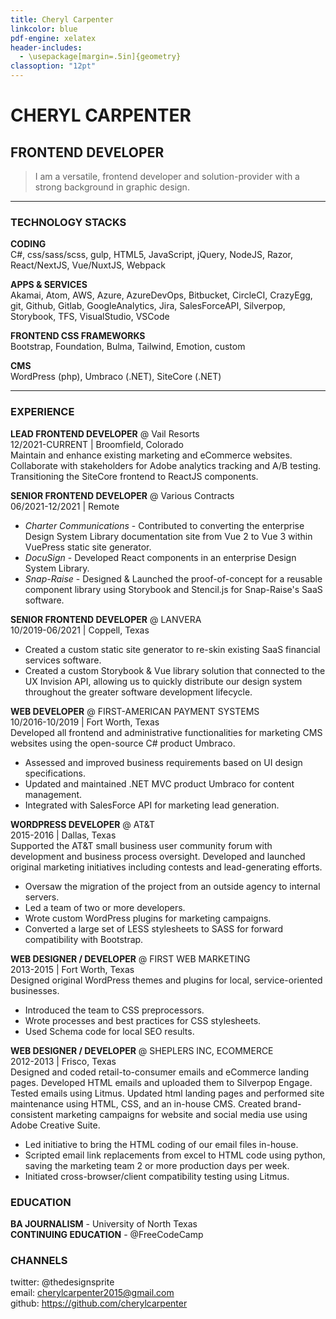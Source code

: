 ```yaml
---
title: Cheryl Carpenter
linkcolor: blue
pdf-engine: xelatex
header-includes:
  - \usepackage[margin=.5in]{geometry}
classoption: "12pt"
---
```


# CHERYL CARPENTER

## FRONTEND DEVELOPER

> I am a versatile, frontend developer and solution-provider with a strong background in graphic design.

---

### TECHNOLOGY STACKS

**CODING**  
C#, css/sass/scss, gulp, HTML5, JavaScript, jQuery, NodeJS, Razor, React/NextJS, Vue/NuxtJS, Webpack

**APPS & SERVICES**  
Akamai, Atom, AWS, Azure, AzureDevOps, Bitbucket, CircleCI, CrazyEgg, git, Github, Gitlab, GoogleAnalytics, Jira, SalesForceAPI, Silverpop, Storybook, TFS, VisualStudio, VSCode

**FRONTEND CSS FRAMEWORKS**  
Bootstrap, Foundation, Bulma, Tailwind, Emotion, custom

**CMS**  
WordPress (php), Umbraco (.NET), SiteCore (.NET)

---

### EXPERIENCE

**LEAD FRONTEND DEVELOPER** @ Vail Resorts  
12/2021-CURRENT | Broomfield, Colorado  
Maintain and enhance existing marketing and eCommerce websites. Collaborate with stakeholders for Adobe analytics tracking and A/B testing. Transitioning the SiteCore frontend to ReactJS components.

**SENIOR FRONTEND DEVELOPER** @ Various Contracts  
06/2021-12/2021 | Remote

- _Charter Communications_ - Contributed to converting the enterprise Design System Library documentation site from Vue 2 to Vue 3 within VuePress static site generator.
- _DocuSign_ - Developed React components in an enterprise Design System Library.
- _Snap-Raise_ - Designed & Launched the proof-of-concept for a reusable component library using Storybook and Stencil.js for Snap-Raise's SaaS software.

**SENIOR FRONTEND DEVELOPER** @ LANVERA  
10/2019-06/2021 | Coppell, Texas

- Created a custom static site generator to re-skin existing SaaS financial services software.
- Created a custom Storybook & Vue library solution that connected to the UX Invision API, allowing us to quickly distribute our design system throughout the greater software development lifecycle.

**WEB DEVELOPER** @ FIRST-AMERICAN PAYMENT SYSTEMS  
10/2016\-10/2019 | Fort Worth, Texas  
Developed all frontend and administrative functionalities for marketing CMS websites using the open-source C# product Umbraco.

- Assessed and improved business requirements based on UI design specifications.
- Updated and maintained .NET MVC product Umbraco for content management.
- Integrated with SalesForce API for marketing lead generation.

**WORDPRESS DEVELOPER** @ AT&T  
2015-2016 | Dallas, Texas  
Supported the AT&T small business user community forum with development and business process oversight. Developed and launched original marketing initiatives including contests and lead-generating efforts.

- Oversaw the migration of the project from an outside agency to internal servers.
- Led a team of two or more developers.
- Wrote custom WordPress plugins for marketing campaigns.
- Converted a large set of LESS stylesheets to SASS for forward compatibility with Bootstrap.

**WEB DESIGNER / DEVELOPER** @ FIRST WEB MARKETING  
2013-2015 | Fort Worth, Texas  
Designed original WordPress themes and plugins for local, service-oriented businesses.

- Introduced the team to CSS preprocessors.
- Wrote processes and best practices for CSS stylesheets.
- Used Schema code for local SEO results.

**WEB DESIGNER / DEVELOPER** @ SHEPLERS INC, ECOMMERCE  
2012-2013 | Frisco, Texas  
Designed and coded retail-to-consumer emails and eCommerce landing pages. Developed HTML emails and uploaded them to Silverpop Engage. Tested emails using Litmus. Updated html landing pages and performed site maintenance using HTML, CSS, and an in-house CMS. Created brand-consistent marketing campaigns for website and social media use using Adobe Creative Suite.

- Led initiative to bring the HTML coding of our email files in-house.
- Scripted email link replacements from excel to HTML code using python, saving the marketing team 2 or more production days per week.
- Initiated cross-browser/client compatibility testing using Litmus.

### EDUCATION

**BA JOURNALISM** - University of North Texas  
**CONTINUING EDUCATION** - @FreeCodeCamp

### CHANNELS

twitter: @thedesignsprite  
email: cherylcarpenter2015@gmail.com  
github: https://github.com/cherylcarpenter
